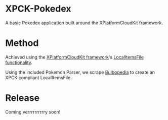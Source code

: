 XPCK-Pokedex
============

A basic Pokedex application built around the XPlatformCloudKit framework.

Method
============

Achieved using the [XPlatformCloudKit framework](http://aka.ms/XPlatformCloudKit)'s [LocalItemsFile functionality](http://www.youtube.com/watch?v=hDEmKFSNQwI).

Using the included Pokemon Parser, we scrape [Bulbopedia](http://bulbapedia.bulbagarden.net) to create an XPCK compliant LocalItemsFile.  

Release
============
Coming verrrrrrrrrry soon!

